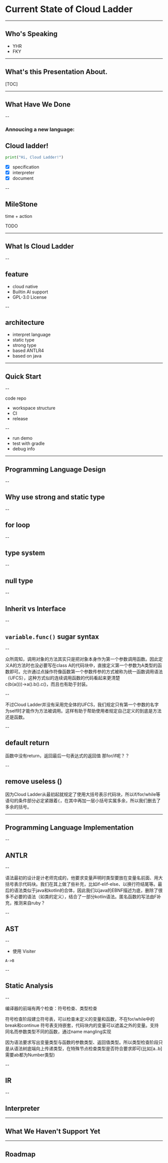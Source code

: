 # Current State of Cloud Ladder

---

## Who's Speaking

- YHR
- FKY

<!-- 可以弄个头像 -->

---

## What's this Presentation About.

[TOC]

---

## What Have We Done

--

### Annoucing a new language:
## Cloud ladder!

```python
print("Hi, Cloud Ladder!")
```

- [x] specification
- [x] interpreter
- [x] document

--

## MileStone


time + action


TODO

---

## What Is Cloud Ladder

--

## feature

- cloud native
- Builtin AI support
- GPL-3.0 License

--

## architecture

- interpret language
- static type
- strong type
- based ANTLR4
- based on java

---

## Quick Start

--

code repo

- workspace structure
-  CI
- release

--

- run demo
- test with gradle
- debug info

---

## Programming Language Design

--

## Why use strong and static type

--

## for loop

--

## type system

--

## null type

--

## Inherit vs Interface

--

## `variable.func()` sugar syntax

--

众所周知，调用对象的方法其实只是把对象本身作为第一个参数调用函数。因此定义A的方法时也没必要写在class A的代码块中，直接定义第一个参数为A类型的函数即可。允许通过点操作符像函数第一个参数传参的方式被称为统一函数调用语法（UFCS），这种方式似的连续调用函数的代码看起来更清楚c(b(a()))→a().b().c()，而且也有助于封装。

--

不过Cloud Ladder并没有采用完全体的UFCS，我们规定只有第一个参数的名字为self时才能作为方法被调用。这样有助于帮助使用者规定自己定义的到底是方法还是函数。

--

## default return

函数中没有return，返回最后一句表达式的返回值
那for/if呢？？

--

## remove  useless ()
因为Cloud Ladder从最初起就规定了使用大括号表示代码块，所以if/for/while等语句的条件部分必定紧跟着`{`，在其中再加一层小括号实属多余，所以我们删去了多余的括号。

---

## Programming Language Implementation

--

## ANTLR

--

语法最初的设计是计老师完成的，他要求变量声明时类型要放在变量名前面、用大括号表示代码块。我们在其上做了些补充，比如if-elif-else、以换行符结尾等。最后的语法类似于java和kotlin的合体，因此我们以java的EBNF描述为底，删除了很多不必要的语法（如类的定义），结合了一部分kotlin语法。匿名函数的写法由F补充，推测来自ruby？

--

## AST

--

- 使用 Visiter

```mermaid
A->B
```

--

## Static Analysis

--

编译器的前端有两个检查：符号检查、类型检查

符号检查阶段建立符号表，可以检查未定义的变量和函数，不在for/while中的break和continue
符号表支持嵌套，代码块内的变量可以遮盖之外的变量。支持同名而参数类型不同的函数，通过name mangling实现

因为语法要求写出变量类型与函数的参数类型、返回值类型。所以类型检查阶段只是从语法树底端向上传递类型，在特殊节点检查类型是否符合要求即可(比如[a..b]需要ab都为Number类型)

--

## IR

--

## Interpreter

---

## What We Haven't Support Yet

---

## Roadmap

